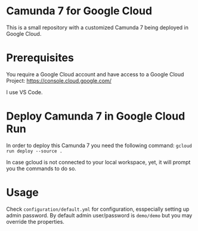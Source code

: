 # Camunda 7 for Google Cloud
This is a small repository with a customized Camunda 7 being deployed in Google Cloud. 

# Prerequisites
You require a Google Cloud account and have access to a Google Cloud Project: https://console.cloud.google.com/

I use VS Code.

# Deploy Camunda 7 in Google Cloud Run
In order to deploy this Camunda 7 you need the following command:
`gcloud run deploy --source .`

In case gcloud is not connected to your local workspace, yet, it will prompt you the commands to do so.

# Usage
Check `configuration/default.yml` for configuration, esspecially setting up admin password. By default admin user/password is `demo/demo` but you may override the properties.